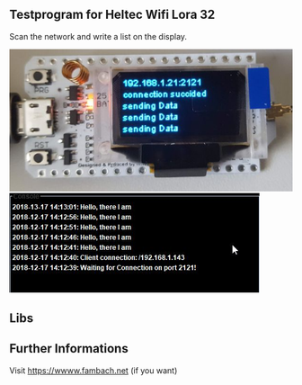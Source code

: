 ## Testprogram for Heltec Wifi Lora 32

Scan the network and write a list on the display.

<img src="./img/DisplayWifiTestDeviceOutput.jpg"/><br>
<img src="./img/DisplayWifiTestConsole1.jpg"/>

## Libs


## Further Informations
Visit https://wwww.fambach.net (if you want)

